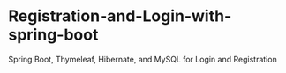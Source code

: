 # Registration-and-Login-with-spring-boot
Spring Boot, Thymeleaf, Hibernate, and MySQL for Login and Registration
